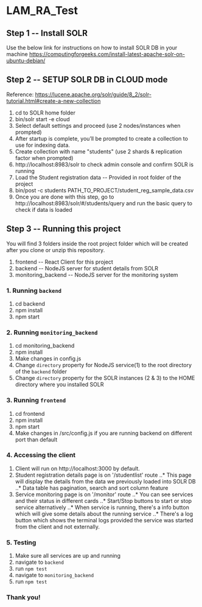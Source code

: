 # LAM_RA_Test

## Step 1 -- Install SOLR
Use the below link for instructions on how to install SOLR DB in your machine
https://computingforgeeks.com/install-latest-apache-solr-on-ubuntu-debian/

## Step 2 -- SETUP SOLR DB in CLOUD mode

Reference: https://lucene.apache.org/solr/guide/8_2/solr-tutorial.html#create-a-new-collection

1. cd to SOLR home folder
2. bin/solr start -e cloud
3. Select default settings and proceed (use 2 nodes/instances when prompted)
4. After startup is complete, you’ll be prompted to create a collection to use for indexing data.
5. Create collection with name "students"  (use 2 shards & replication factor when prompted)
6. http://localhost:8983/solr to check admin console and confirm SOLR is running
6. Load the Student registration data -- Provided in root folder of the project
7. bin/post -c students PATH_TO_PROJECT/student_reg_sample_data.csv
8. Once you are done with this step, go to http://localhost:8983/solr/#/students/query and run the basic query to check if data is loaded

## Step 3 -- Running this project

You will find 3 folders inside the root project folder which will be created after you clone or unzip this repository.
1. frontend -- React Client for this project
2. backend -- NodeJS server for student details from SOLR
3. monitoring_backend -- NodeJS server for the monitoring system 

### 1. Running `backend`

1. cd backend
2. npm install
3. npm start

### 2. Running `monitoring_backend`

1. cd monitoring_backend
2. npm install
3. Make changes in config.js 
4. Change `directory` property for NodeJS service(1) to the root directory of the `backend` folder
5. Change `directory` property for the SOLR instances (2 & 3) to the HOME directory where you installed SOLR

### 3. Running `frontend`

1. cd frontend
2. npm install
3. npm start
4. Make changes in /src/config.js if you are running backend on different port than default

### 4. Accessing the client

1. Client will run on http://localhost:3000 by default.
2. Student registration details page is on '/studentlist' route
..* This page will display the details from the data we previously loaded into SOLR DB
..* Data table has pagination, search and sort column feature
3. Service monitoring page is on '/monitor' route
..* You can see services and their status in different cards
..* Start/Stop buttons to start or stop service alternatively
..* When service is running, there's a info button which will give some details about the running service
..* There's a log button which shows the terminal logs provided the service was started from the client and not externally.

### 5. Testing

1. Make sure all services are up and running
2. navigate to `backend` 
3. run `npm test`
4. navigate to `monitoring_backend`
5. run `npm test`

### Thank you!
